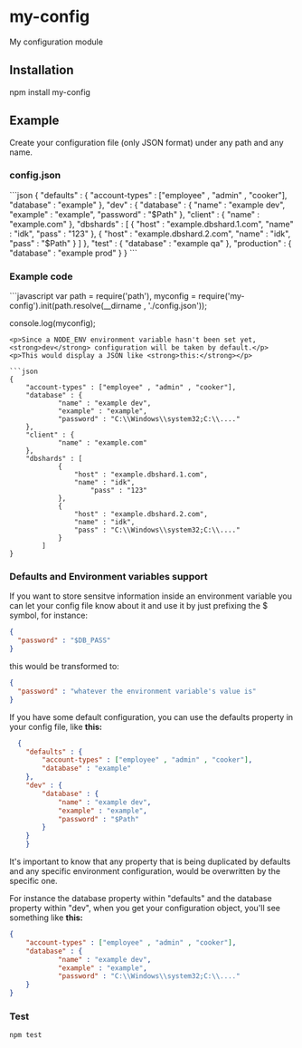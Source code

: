# my-config
My configuration module

<h2>Installation</h2>
<p>npm install my-config</p>

<h2>Example</h2>
<p>Create your configuration file (only JSON format) under any path and any name.</p>
<h3>config.json</h3>
```json
  {
	"defaults" : {
		"account-types" : ["employee" , "admin" , "cooker"],
		"database" : "example"
	},
	"dev" : {
		"database" : {
			"name" : "example dev",
			"example" : "example",
			"password" : "$Path"
		},
		"client" : {
			"name" : "example.com"
		},
		"dbshards" : [
			{
				"host" : "example.dbshard.1.com",
				"name" : "idk",
					"pass" : "123"
			},
			{
				"host" : "example.dbshard.2.com",
				"name" : "idk",
				"pass" : "$Path"
			}
		]
	},
	"test" : {
		"database" : "example qa"
	},
	"production" : {
		"database" : "example prod"
	}
}
```
<h3>Example code</h3>
```javascript
var path = require('path'),
	myconfig = require('my-config').init(path.resolve(__dirname , './config.json'));

console.log(myconfig);
```
<p>Since a NODE_ENV environment variable hasn't been set yet, <strong>dev</strong> configuration will be taken by default.</p>
<p>This would display a JSON like <strong>this:</strong></p>

```json
{
	"account-types" : ["employee" , "admin" , "cooker"],
	"database" : {
			"name" : "example dev",
			"example" : "example",
			"password" : "C:\\Windows\\system32;C:\\...."
	},
	"client" : {
			"name" : "example.com"
	},
	"dbshards" : [
			{
				"host" : "example.dbshard.1.com",
				"name" : "idk",
					"pass" : "123"
			},
			{
				"host" : "example.dbshard.2.com",
				"name" : "idk",
				"pass" : "C:\\Windows\\system32;C:\\...."
			}
		]
}
```
<h3>Defaults and Environment variables support</h3>

<p>If you want to store sensitve information inside an environment variable you can let your config file know about it and use it by just prefixing the $ symbol, for instance: </p>

```json
{
  "password" : "$DB_PASS"
}
```

<p>this would be transformed to:</p>

```json
{
  "password" : "whatever the environment variable's value is"
}
```
<p>If you have some default configuration, you can use the defaults property in your config file, like <strong>this:</strong></p>

```json
  {
	"defaults" : {
		"account-types" : ["employee" , "admin" , "cooker"],
		"database" : "example"
	},
	"dev" : {
		"database" : {
			"name" : "example dev",
			"example" : "example",
			"password" : "$Path"
		}
	}
	}
```

<p>It's important to know that any property that is being duplicated by defaults and any specific environment configuration, would be overwritten by the specific one.</p>

<p>For instance the database property within "defaults" and the database property within "dev", when you get your configuration object, you'll see something like <strong>this:</strong></p>

```json
{
	"account-types" : ["employee" , "admin" , "cooker"],
	"database" : {
			"name" : "example dev",
			"example" : "example",
			"password" : "C:\\Windows\\system32;C:\\...."
	}
}
```

<h3>Test</h3>

<code>npm test</code>
